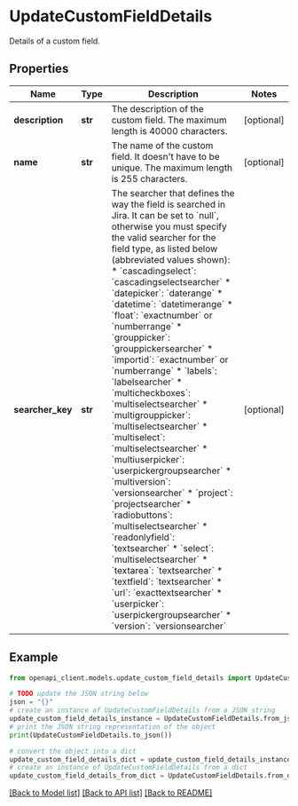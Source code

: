 # UpdateCustomFieldDetails

Details of a custom field.

## Properties

Name | Type | Description | Notes
------------ | ------------- | ------------- | -------------
**description** | **str** | The description of the custom field. The maximum length is 40000 characters. | [optional] 
**name** | **str** | The name of the custom field. It doesn&#39;t have to be unique. The maximum length is 255 characters. | [optional] 
**searcher_key** | **str** | The searcher that defines the way the field is searched in Jira. It can be set to &#x60;null&#x60;, otherwise you must specify the valid searcher for the field type, as listed below (abbreviated values shown):   *  &#x60;cascadingselect&#x60;: &#x60;cascadingselectsearcher&#x60;  *  &#x60;datepicker&#x60;: &#x60;daterange&#x60;  *  &#x60;datetime&#x60;: &#x60;datetimerange&#x60;  *  &#x60;float&#x60;: &#x60;exactnumber&#x60; or &#x60;numberrange&#x60;  *  &#x60;grouppicker&#x60;: &#x60;grouppickersearcher&#x60;  *  &#x60;importid&#x60;: &#x60;exactnumber&#x60; or &#x60;numberrange&#x60;  *  &#x60;labels&#x60;: &#x60;labelsearcher&#x60;  *  &#x60;multicheckboxes&#x60;: &#x60;multiselectsearcher&#x60;  *  &#x60;multigrouppicker&#x60;: &#x60;multiselectsearcher&#x60;  *  &#x60;multiselect&#x60;: &#x60;multiselectsearcher&#x60;  *  &#x60;multiuserpicker&#x60;: &#x60;userpickergroupsearcher&#x60;  *  &#x60;multiversion&#x60;: &#x60;versionsearcher&#x60;  *  &#x60;project&#x60;: &#x60;projectsearcher&#x60;  *  &#x60;radiobuttons&#x60;: &#x60;multiselectsearcher&#x60;  *  &#x60;readonlyfield&#x60;: &#x60;textsearcher&#x60;  *  &#x60;select&#x60;: &#x60;multiselectsearcher&#x60;  *  &#x60;textarea&#x60;: &#x60;textsearcher&#x60;  *  &#x60;textfield&#x60;: &#x60;textsearcher&#x60;  *  &#x60;url&#x60;: &#x60;exacttextsearcher&#x60;  *  &#x60;userpicker&#x60;: &#x60;userpickergroupsearcher&#x60;  *  &#x60;version&#x60;: &#x60;versionsearcher&#x60; | [optional] 

## Example

```python
from openapi_client.models.update_custom_field_details import UpdateCustomFieldDetails

# TODO update the JSON string below
json = "{}"
# create an instance of UpdateCustomFieldDetails from a JSON string
update_custom_field_details_instance = UpdateCustomFieldDetails.from_json(json)
# print the JSON string representation of the object
print(UpdateCustomFieldDetails.to_json())

# convert the object into a dict
update_custom_field_details_dict = update_custom_field_details_instance.to_dict()
# create an instance of UpdateCustomFieldDetails from a dict
update_custom_field_details_from_dict = UpdateCustomFieldDetails.from_dict(update_custom_field_details_dict)
```
[[Back to Model list]](../README.md#documentation-for-models) [[Back to API list]](../README.md#documentation-for-api-endpoints) [[Back to README]](../README.md)


